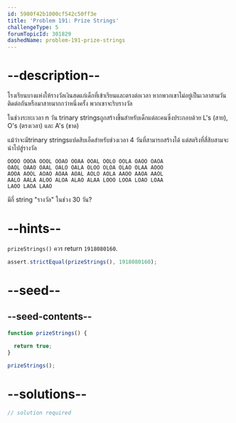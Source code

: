 ```yaml
---
id: 5900f42b1000cf542c50ff3e
title: 'Problem 191: Prize Strings'
challengeType: 5
forumTopicId: 301829
dashedName: problem-191-prize-strings
---
```


# --description--

โรงเรียนบางแห่งให้รางวัลเงินสดแก่เด็กที่เข้าเรียนและตรงต่อเวลา หากพวกเขาไม่อยู่เป็นเวลาสามวันติดต่อกันหรือมาสายมากกว่าหนึ่งครั้ง พวกเขาจะริบรางวัล

ในช่วงระยะเวลา n วัน trinary stringsถูกสร้างขึ้นสำหรับเด็กแต่ละคนซึ่งประกอบด้วย L's (สาย), O's (ตรงเวลา) และ A's (ขาด)

แม้ว่าจะมีtrinary stringsแปดสิบเอ็ดสำหรับช่วงเวลา 4 วันที่สามารถสร้างได้ แต่สตริงที่สี่สิบสามจะนำไปสู่รางวัล

```
OOOO OOOA OOOL OOAO OOAA OOAL OOLO OOLA OAOO OAOA
OAOL OAAO OAAL OALO OALA OLOO OLOA OLAO OLAA AOOO
AOOA AOOL AOAO AOAA AOAL AOLO AOLA AAOO AAOA AAOL
AALO AALA ALOO ALOA ALAO ALAA LOOO LOOA LOAO LOAA
LAOO LAOA LAAO
```


มีกี่ string "รางวัล" ในช่วง 30 วัน?

# --hints--

`prizeStrings()` ควร return `1918080160`.

```js
assert.strictEqual(prizeStrings(), 1918080160);
```

# --seed--

## --seed-contents--

```js
function prizeStrings() {

  return true;
}

prizeStrings();
```

# --solutions--

```js
// solution required
```
